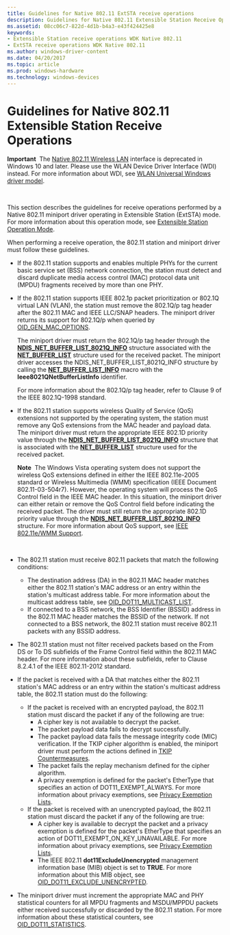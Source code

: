 ```yaml
---
title: Guidelines for Native 802.11 ExtSTA receive operations
description: Guidelines for Native 802.11 Extensible Station Receive Operations
ms.assetid: 08cc06c7-822d-4d1b-b4a3-e43f424425e8
keywords:
- Extensible Station receive operations WDK Native 802.11
- ExtSTA receive operations WDK Native 802.11
ms.author: windows-driver-content
ms.date: 04/20/2017
ms.topic: article
ms.prod: windows-hardware
ms.technology: windows-devices
---
```


# Guidelines for Native 802.11 Extensible Station Receive Operations


**Important**  The [Native 802.11 Wireless LAN](native-802-11-wireless-lan4.md) interface is deprecated in Windows 10 and later. Please use the WLAN Device Driver Interface (WDI) instead. For more information about WDI, see [WLAN Universal Windows driver model](wifi-universal-driver-model.md).

 

This section describes the guidelines for receive operations performed by a Native 802.11 miniport driver operating in Extensible Station (ExtSTA) mode. For more information about this operation mode, see [Extensible Station Operation Mode](extensible-station-operation-mode.md).

When performing a receive operation, the 802.11 station and miniport driver must follow these guidelines.

-   If the 802.11 station supports and enables multiple PHYs for the current basic service set (BSS) network connection, the station must detect and discard duplicate media access control (MAC) protocol data unit (MPDU) fragments received by more than one PHY.

-   If the 802.11 station supports IEEE 802.1p packet prioritization or 802.1Q virtual LAN (VLAN), the station must remove the 802.1Q/p tag header after the 802.11 MAC and IEEE LLC/SNAP headers. The miniport driver returns its support for 802.1Q/p when queried by [OID\_GEN\_MAC\_OPTIONS](https://msdn.microsoft.com/library/windows/hardware/ff569597).

    The miniport driver must return the 802.1Q/p tag header through the [**NDIS\_NET\_BUFFER\_LIST\_8021Q\_INFO**](https://msdn.microsoft.com/library/windows/hardware/ff566565) structure associated with the [**NET\_BUFFER\_LIST**](https://msdn.microsoft.com/library/windows/hardware/ff568388) structure used for the received packet. The miniport driver accesses the NDIS\_NET\_BUFFER\_LIST\_8021Q\_INFO structure by calling the [**NET\_BUFFER\_LIST\_INFO**](https://msdn.microsoft.com/library/windows/hardware/ff568401) macro with the **Ieee8021QNetBufferListInfo** identifier.

    For more information about the 802.1Q/p tag header, refer to Clause 9 of the IEEE 802.1Q-1998 standard.

-   If the 802.11 station supports wireless Quality of Service (QoS) extensions not supported by the operating system, the station must remove any QoS extensions from the MAC header and payload data. The miniport driver must return the appropriate IEEE 802.1D priority value through the [**NDIS\_NET\_BUFFER\_LIST\_8021Q\_INFO**](https://msdn.microsoft.com/library/windows/hardware/ff566565) structure that is associated with the [**NET\_BUFFER\_LIST**](https://msdn.microsoft.com/library/windows/hardware/ff568388) structure used for the received packet.

    **Note**  The Windows Vista operating system does not support the wireless QoS extensions defined in either the IEEE 802.11e-2005 standard or Wireless Multimedia (WMM) specification (IEEE Document 802.11-03-504r7). However, the operating system will process the QoS Control field in the IEEE MAC header. In this situation, the miniport driver can either retain or remove the QoS Control field before indicating the received packet. The driver must still return the appropriate 802.1D priority value through the [**NDIS\_NET\_BUFFER\_LIST\_8021Q\_INFO**](https://msdn.microsoft.com/library/windows/hardware/ff566565) structure. For more information about QoS support, see [IEEE 802.11e/WMM Support](ieee-802-11e-wmm-support.md).

     

-   The 802.11 station must receive 802.11 packets that match the following conditions:
    -   The destination address (DA) in the 802.11 MAC header matches either the 802.11 station's MAC address or an entry within the station's multicast address table. For more information about the multicast address table, see [OID\_DOT11\_MULTICAST\_LIST](https://msdn.microsoft.com/library/windows/hardware/ff569388).
    -   If connected to a BSS network, the BSS Identifier (BSSID) address in the 802.11 MAC header matches the BSSID of the network. If not connected to a BSS network, the 802.11 station must receive 802.11 packets with any BSSID address.
-   The 802.11 station must not filter received packets based on the From DS or To DS subfields of the Frame Control field within the 802.11 MAC header. For more information about these subfields, refer to Clause 8.2.4.1 of the IEEE 802.11-2012 standard.

-   If the packet is received with a DA that matches either the 802.11 station's MAC address or an entry within the station's multicast address table, the 802.11 station must do the following:
    -   If the packet is received with an encrypted payload, the 802.11 station must discard the packet if any of the following are true:
        -   A cipher key is not available to decrypt the packet.
        -   The packet payload data fails to decrypt successfully.
        -   The packet payload data fails the message integrity code (MIC) verification. If the TKIP cipher algorithm is enabled, the miniport driver must perform the actions defined in [TKIP Countermeasures](tkip-countermeasures.md).
        -   The packet fails the replay mechanism defined for the cipher algorithm.
        -   A privacy exemption is defined for the packet's EtherType that specifies an action of DOT11\_EXEMPT\_ALWAYS. For more information about privacy exemptions, see [Privacy Exemption Lists](privacy-exemption-lists.md).
    -   If the packet is received with an unencrypted payload, the 802.11 station must discard the packet if any of the following are true:
        -   A cipher key is available to decrypt the packet and a privacy exemption is defined for the packet's EtherType that specifies an action of DOT11\_EXEMPT\_ON\_KEY\_UNAVAILABLE. For more information about privacy exemptions, see [Privacy Exemption Lists](privacy-exemption-lists.md).
        -   The IEEE 802.11 **dot11ExcludeUnencrypted** management information base (MIB) object is set to **TRUE**. For more information about this MIB object, see [OID\_DOT11\_EXCLUDE\_UNENCRYPTED](https://msdn.microsoft.com/library/windows/hardware/ff569365).
-   The miniport driver must increment the appropriate MAC and PHY statistical counters for all MPDU fragments and MSDU/MPPDU packets either received successfully or discarded by the 802.11 station. For more information about these statistical counters, see [OID\_DOT11\_STATISTICS](https://msdn.microsoft.com/library/windows/hardware/ff569420).

 

 





